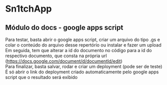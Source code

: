 # Sn1tchApp
## Módulo do docs - google apps script
Para testar, basta abrir o google apps script, criar um arquivo do tipo .gs e colar o conteúdo do arquivo desse repertório ou instalar e fazer um upload<br>
Em seguida, tem que alterar a id do documento no código para a id do respectivo documento, que consta na própria url (https://docs.google.com/document/d/documentId/edit)<br>
Para finalizar, basta salvar, rodar e criar um deployment (pode ser de teste) <br>
É só abrir o link do deployment criado automaticamente pelo google apps script que o resultado será exibido
